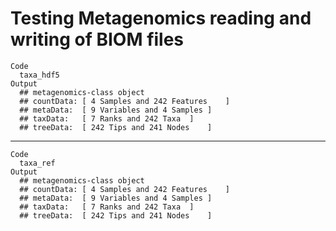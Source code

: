 # Testing Metagenomics reading and writing of BIOM files

    Code
      taxa_hdf5
    Output
      ## metagenomics-class object 
      ## countData:	[ 4 Samples and 242 Features	] 
      ## metaData:	[ 9 Variables and 4 Samples	] 
      ## taxData:	[ 7 Ranks and 242 Taxa	] 
      ## treeData:	[ 242 Tips and 241 Nodes	] 

---

    Code
      taxa_ref
    Output
      ## metagenomics-class object 
      ## countData:	[ 4 Samples and 242 Features	] 
      ## metaData:	[ 9 Variables and 4 Samples	] 
      ## taxData:	[ 7 Ranks and 242 Taxa	] 
      ## treeData:	[ 242 Tips and 241 Nodes	] 

